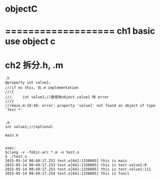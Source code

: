 # objectC
===================
ch1 basic use object c
==================
ch2 拆分.h, .m
==================
    .h
    @property int value1;
    ///if no this, 在.m implementation 
    ///{
    ///     int value1;//當使用object.value1 時 error 
    ///}
    ///main.m:10:48: error: property 'value1' not found on object of type 'Test *'
   

    .m
    int value1;///optional
    
    main.m
    
    
    exec:
    $clang -v -fobjc-arc *.m -o test.o
    $ ./test.o
    2015-05-14 00:49:17.252 test.o[641:1338605] this is main
    2015-05-14 00:49:17.253 test.o[641:1338605] this is test.value1:0
    2015-05-14 00:49:17.253 test.o[641:1338605] this is test.value1:111
    2015-05-14 00:49:17.254 test.o[641:1338605] this is func1

